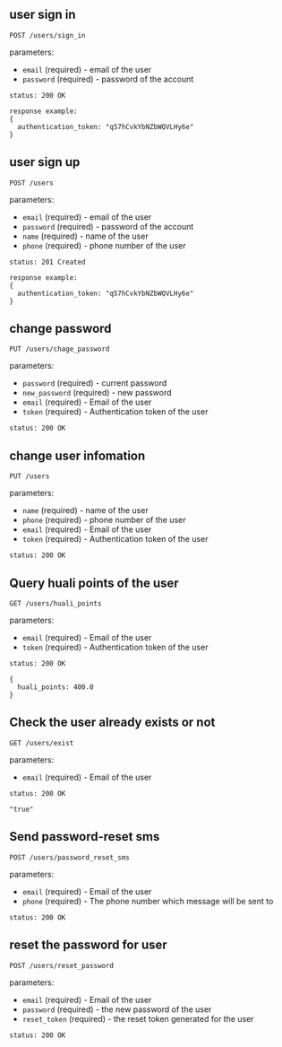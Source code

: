 ## user sign in 

```
POST /users/sign_in
```
parameters:

+ `email` (required)                   - email of the user
+ `password` (required)                - password of the account

```
status: 200 OK

response example:
{
  authentication_token: "q57hCvkYbNZbWQVLHy6e"
}
```

## user sign up

```
POST /users
```

parameters:

+ `email` (required)                   - email of the user
+ `password` (required)                - password of the account
+ `name` (required)                    - name of the user
+ `phone` (required)                   - phone number of the user

```
status: 201 Created

response example:
{
  authentication_token: "q57hCvkYbNZbWQVLHy6e"
}
```

## change password

```
PUT /users/chage_password
```

parameters:

+ `password` (required)                - current password
+ `new_password` (required)            - new password
+ `email` (required)                   - Email of the user
+ `token` (required)                   - Authentication token of the user

```
status: 200 OK
```

## change user infomation

```
PUT /users
```

parameters:

+ `name` (required)                   - name of the user
+ `phone` (required)                  - phone number of the user
+ `email` (required)                   - Email of the user
+ `token` (required)                   - Authentication token of the user

```
status: 200 OK
```

## Query huali points of the user

```
GET /users/huali_points
```

parameters:

+ `email` (required)                   - Email of the user
+ `token` (required)                   - Authentication token of the user

```
status: 200 OK

{
  huali_points: 400.0
}
```

## Check the user already exists or not
```
GET /users/exist
```

parameters:

+ `email` (required)                   - Email of the user

```
status: 200 OK

"true"
```

## Send password-reset sms
```
POST /users/password_reset_sms
```

parameters:

+ `email` (required)                   - Email of the user
+ `phone` (required)                   - The phone number which message will be sent to 

```
status: 200 OK
```


## reset the password for user
```
POST /users/reset_password
```

parameters:

+ `email` (required)                   - Email of the user
+ `password` (required)                - the new password of the user
+ `reset_token` (required)             - the reset token generated for the user

```
status: 200 OK
```

